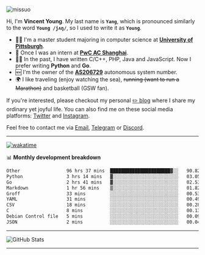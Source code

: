 <p align="left"> <img src="https://komarev.com/ghpvc/?username=missuo&label=Profile%20views&color=0e75b6&style=flat" alt="missuo" /> </p>


Hi, I'm **Vincent Young**. My last name is **`Yang`**, which is pronounced similarly to the word **`Young /jʌŋ/`**, so I used to write it as **`Young`**. 

-  👨‍🎓 I'm a master student majoring in computer science at [**University of Pittsburgh**](https://www.pitt.edu).
-  💼 Once I was an intern at **[PwC AC Shanghai](https://www.linkedin.com/company/pwc-ac-shanghai/)**.
-  👨‍💻 In the past, I have written C/C++, PHP, Java and JavaScript. Now I prefer writing **Python** and **Go**.
-  🆕 I'm the owner of the **[AS206729](https://bgp.tools/AS206729)** autonomous system number.
-  🌍 I like traveling (enjoy watching the sea), ~~running (want to run a Marathon)~~ and basketball (GSW fan).

If you're interested, please checkout my personal [✏️ blog](https://missuo.me/) where I share my ordinary yet joyful life. You can also find me on these social media platforms: [Twitter](https://twitter.com/m1ssuo) and [Instagram](https://www.instagram.com/m1ssuo).

Feel free to contact me via <a href="mailto:i@yyt.moe">Email</a>, [Telegram](https://t.me/missuo) or [Discord](https://discordapp.com/users/missuo#7448).

-------

[![wakatime](https://wakatime.com/badge/user/c13cd961-40ca-417a-afb6-1f9ea8ac295c.svg)](https://wakatime.com/@missuo)

📊 **Monthly development breakdown**
<!--START_SECTION:waka-->

```txt
Other                 96 hrs 37 mins  ██████████████████████▓░░   90.82 %
Python                3 hrs 14 mins   ▓░░░░░░░░░░░░░░░░░░░░░░░░   03.05 %
Go                    2 hrs 41 mins   ▓░░░░░░░░░░░░░░░░░░░░░░░░   02.53 %
Markdown              1 hr 56 mins    ▒░░░░░░░░░░░░░░░░░░░░░░░░   01.82 %
Groff                 33 mins         ░░░░░░░░░░░░░░░░░░░░░░░░░   00.53 %
YAML                  31 mins         ░░░░░░░░░░░░░░░░░░░░░░░░░   00.49 %
CSV                   18 mins         ░░░░░░░░░░░░░░░░░░░░░░░░░   00.28 %
C                     8 mins          ░░░░░░░░░░░░░░░░░░░░░░░░░   00.13 %
Debian Control file   5 mins          ░░░░░░░░░░░░░░░░░░░░░░░░░   00.09 %
JSON                  2 mins          ░░░░░░░░░░░░░░░░░░░░░░░░░   00.04 %
```

<!--END_SECTION:waka-->

-------

![GitHub Stats](https://github-readme-stats-opal-alpha-76.vercel.app/api?username=missuo&show_icons=true&theme=transparent)

-------

